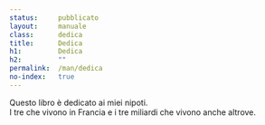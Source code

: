 ```yaml
---
status:     pubblicato
layout:     manuale
class:      dedica
title:      Dedica
h1:         Dedica
h2:         ""
permalink:  /man/dedica
no-index:   true
---
```


<section class="dedica">
Questo libro è dedicato ai miei nipoti.<br />
I tre che vivono in Francia e i tre miliardi che vivono anche altrove.
</section>
